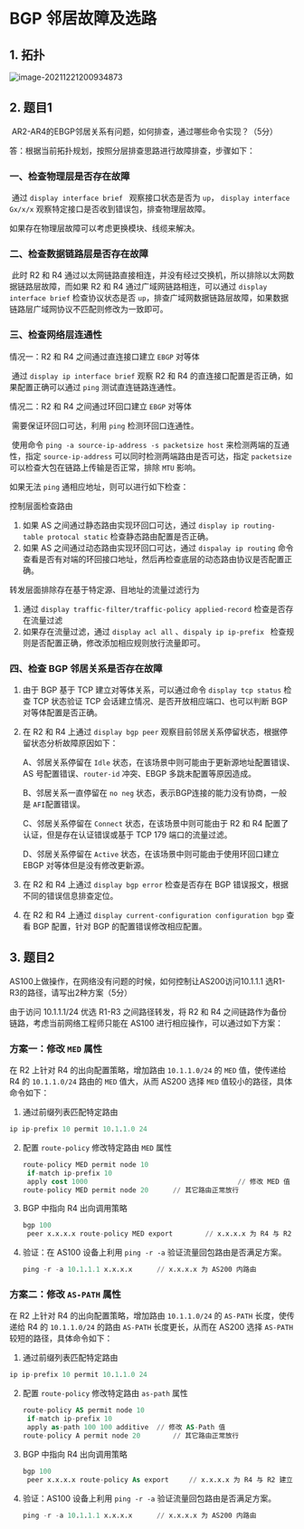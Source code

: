 # BGP 邻居故障及选路

## 1. 拓扑

![image-20211221200934873](https://s2.loli.net/2021/12/21/vLthX1QY4iAe3cl.png)

## 2. 题目1

​	AR2-AR4的EBGP邻居关系有问题，如何排查，通过哪些命令实现？（5分）

答：根据当前拓扑规划，按照分层排查思路进行故障排查，步骤如下：

### 一、检查物理层是否存在故障

​	通过 `display interface brief ` 观察接口状态是否为 `up`， `display interface Gx/x/x` 观察特定接口是否收到错误包，排查物理层故障。

如果存在物理层故障可以考虑更换模块、线缆来解决。

### 二、检查数据链路层是否存在故障

​	此时 R2 和 R4 通过以太网链路直接相连，并没有经过交换机，所以排除以太网数据链路层故障，而如果 R2 和 R4 通过广域网链路相连，可以通过 `display interface brief` 检查协议状态是否 `up`，排查广域网数据链路层故障，如果数据链路层广域网协议不匹配则修改为一致即可。

### 三、检查网络层连通性

情况一：R2 和 R4 之间通过直连接口建立 `EBGP` 对等体

​	通过 `display ip interface brief` 观察 R2 和 R4 的直连接口配置是否正确，如果配置正确可以通过 `ping` 测试直连链路连通性。

情况二：R2 和 R4 之间通过环回口建立 `EBGP` 对等体

​    需要保证环回口可达，利用 `ping` 检测环回口连通性。

​    使用命令 `ping -a source-ip-address -s packetsize host` 来检测两端的互通性，指定 `source-ip-address` 可以同时检测两端路由是否可达，指定 `packetsize `可以检查大包在链路上传输是否正常，排除 `MTU` 影响。

如果无法 `ping` 通相应地址，则可以进行如下检查：

控制层面检查路由

1. 如果 AS 之间通过静态路由实现环回口可达，通过 `display ip routing-table protocal static` 检查静态路由配置是否正确。
2. 如果 AS 之间通过动态路由实现环回口可达，通过 `dispalay ip routing` 命令查看是否有对端的环回接口地址，然后再检查底层的动态路由协议是否配置正确。

转发层面排除存在基于特定源、目地址的流量过滤行为

1. 通过 `display traffic-filter/traffic-policy applied-record` 检查是否存在流量过滤
2. 如果存在流量过滤，通过 `display acl all` 、`dispaly ip ip-prefix ` 检查规则是否配置正确，修改添加相应规则放行流量即可。

### 四、检查 BGP 邻居关系是否存在故障

1. 由于 BGP 基于 TCP 建立对等体关系，可以通过命令 `display tcp status` 检查 TCP 状态验证 TCP 会话建立情况、是否开放相应端口、也可以判断 BGP 对等体配置是否正确。

2. 在 R2 和 R4 上通过 `display bgp peer` 观察目前邻居关系停留状态，根据停留状态分析故障原因如下：

   A、邻居关系停留在 `Idle` 状态，在该场景中则可能由于更新源地址配置错误、AS 号配置错误、`router-id` 冲突、EBGP 多跳未配置等原因造成。

   B、邻居关系一直停留在 `no neg` 状态，表示BGP连接的能力没有协商，一般是 `AFI`配置错误。

   C、邻居关系停留在 `Connect` 状态，在该场景中则可能由于 R2 和 R4 配置了认证，但是存在认证错误或基于 TCP 179 端口的流量过滤。

   D、邻居关系停留在 `Active` 状态，在该场景中则可能由于使用环回口建立 EBGP 对等体但是没有修改更新源。

3. 在 R2 和 R4 上通过 `display bgp error` 检查是否存在 BGP 错误报文，根据不同的错误信息排查定位。

4. 在 R2 和 R4 上通过 `display current-configuration configuration bgp` 查看 BGP 配置，针对 BGP 的配置错误修改相应配置。

## 3. 题目2

AS100上做操作，在网络没有问题的时候，如何控制让AS200访问10.1.1.1 选R1-R3的路径，请写出2种方案（5分）

由于访问 10.1.1.1/24 优选 R1-R3 之间路径转发，将 R2 和 R4 之间链路作为备份链路，考虑当前网络工程师只能在 AS100 进行相应操作，可以通过如下方案：

### 方案一：修改 `MED` 属性

在 R2 上针对 R4 的出向配置策略，增加路由 `10.1.1.0/24` 的 `MED` 值，使传递给 R4 的 `10.1.1.0/24` 路由的 `MED` 值大，从而 AS200 选择 `MED` 值较小的路径，具体命令如下：

1.  通过前缀列表匹配特定路由

   ```sql
   ip ip-prefix 10 permit 10.1.1.0 24
   ```

2. 配置 `route-policy` 修改特定路由 `MED` 属性

   ```sql
   route-policy MED permit node 10
   	if-match ip-prefix 10
   	apply cost 1000										// 修改 MED 值
   route-policy MED permit node 20		// 其它路由正常放行
   ```

3. BGP 中指向 R4 出向调用策略

   ```sql
   bgp 100
   	peer x.x.x.x route-policy MED export		// x.x.x.x 为 R4 与 R2 建立 EBGP 邻居使用的 ip 地址
   ```
   
4. 验证：在 AS100 设备上利用 `ping -r -a` 验证流量回包路由是否满足方案。

   ```sql
   ping -r -a 10.1.1.1 x.x.x.x 		// x.x.x.x 为 AS200 内路由
   ```

### 方案二：修改 `AS-PATH` 属性

在 R2 上针对 R4 的出向配置策略，增加路由 `10.1.1.0/24` 的 `AS-PATH` 长度，使传递给 R4 的 `10.1.1.0/24` 的路由 `AS-PATH` 长度更长，从而在 AS200 选择 `AS-PATH` 较短的路径，具体命令如下：

1.  通过前缀列表匹配特定路由

   ```sql
   ip ip-prefix 10 permit 10.1.1.0 24
   ```

2. 配置 `route-policy` 修改特定路由 `as-path` 属性

   ```sql
   route-policy AS permit node 10
   	if-match ip-prefix 10
   	apply as-path 100 100 additive	// 修改 AS-Path 值
   route-policy A permit node 20		// 其它路由正常放行
   ```

3. BGP 中指向 R4 出向调用策略

   ```sql
   bgp 100
   	peer x.x.x.x route-policy As export		// x.x.x.x 为 R4 与 R2 建立 EBGP 邻居使用的 ip 地址
   ```
   
4. 验证：AS100 设备上利用 `ping -r -a` 验证流量回包路由是否满足方案。

   ```sql
   ping -r -a 10.1.1.1 x.x.x.x 		// x.x.x.x 为 AS200 内路由
   ```


